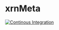 # xrnMeta
[![Continous Integration](https://github.com/DiantArts/xrnMeta/actions/workflows/continuous-integration.yml/badge.svg)](https://github.com/DiantArts/xrnMeta/actions/workflows/continuous-integration.yml)
